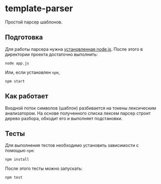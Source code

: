 template-parser
===============
Простой парсер шаблонов.

Подготовка
-------------------------
Для работы парсера нужна [установленная node.js](https://github.com/joyent/node/wiki/Installing-Node.js-via-package-manager).
После этого в директории проекта достаточно выполнить:

    node app.js
Или, если установлен `npm`,

    npm start
    
    
Как работает
-------------------------
Входной поток символов (шаблон) разбивается на токены лексическим анализатором. На основе полученного списка лексем парсер строит дерево разбора, обходит его и выполняет подстановки.

Тесты
-------------------------
Для выполнения тестов необходимо установить зависимости с помощью `npm`:

    npm install
После этого тесты можно запускать:

    npm test
